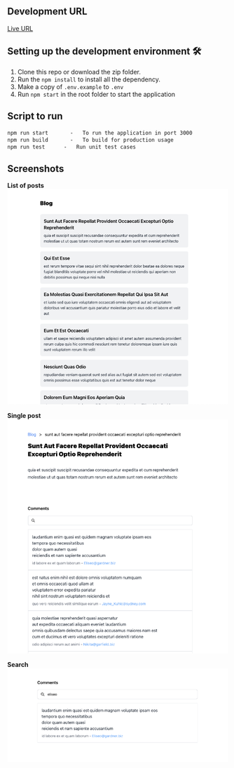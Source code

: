 ## Development URL
[Live URL](https://mindworks-frontend.vercel.app/)

## Setting up the development environment 🛠

1. Clone this repo or download the zip folder.
2. Run the `npm install` to install all the dependency.
3. Make a copy of `.env.example` to `.env`
4. Run `npm start` in the root folder to start the application

## Script to run
```
npm run start       -   To run the application in port 3000
npm run build       -   To build for production usage
npm run test   	  -   Run unit test cases
```

## Screenshots

**List of posts**
![List of posts](screenshots/list-posts.png)

**Single post**
![Single post](screenshots/single-post.png)

**Search**
![Search](screenshots/search.png)